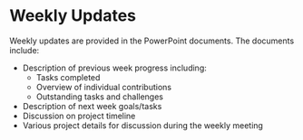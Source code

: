 # Weekly Updates

Weekly updates are provided in the PowerPoint documents. The documents include:

- Description of previous week progress including:
    - Tasks completed
    - Overview of individual contributions
    - Outstanding tasks and challenges
- Description of next week goals/tasks
- Discussion on project timeline
- Various project details for discussion during the weekly meeting
